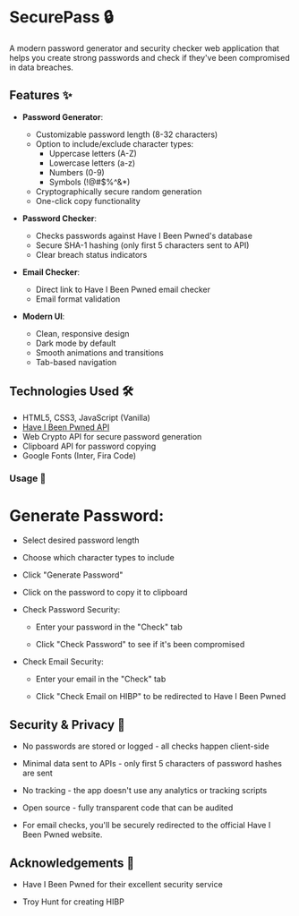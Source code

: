 # SecurePass 🔒

A modern password generator and security checker web application that helps you create strong passwords and check if they've been compromised in data breaches.


## Features ✨

- **Password Generator**:
  - Customizable password length (8-32 characters)
  - Option to include/exclude character types:
    - Uppercase letters (A-Z)
    - Lowercase letters (a-z)
    - Numbers (0-9)
    - Symbols (!@#$%^&*)
  - Cryptographically secure random generation
  - One-click copy functionality

- **Password Checker**:
  - Checks passwords against Have I Been Pwned's database
  - Secure SHA-1 hashing (only first 5 characters sent to API)
  - Clear breach status indicators

- **Email Checker**:
  - Direct link to Have I Been Pwned email checker
  - Email format validation

- **Modern UI**:
  - Clean, responsive design
  - Dark mode by default
  - Smooth animations and transitions
  - Tab-based navigation

## Technologies Used 🛠️

- HTML5, CSS3, JavaScript (Vanilla)
- [Have I Been Pwned API](https://haveibeenpwned.com/API/v3)
- Web Crypto API for secure password generation
- Clipboard API for password copying
- Google Fonts (Inter, Fira Code)

  

### Usage 🚀

 # Generate Password:

   * Select desired password length

   * Choose which character types to include

   * Click "Generate Password"

   * Click on the password to copy it to clipboard

 - Check Password Security:

   * Enter your password in the "Check" tab

   * Click "Check Password" to see if it's been compromised

 - Check Email Security:

   * Enter your email in the "Check" tab

   * Click "Check Email on HIBP" to be redirected to Have I Been Pwned

## Security & Privacy 🔐
   * No passwords are stored or logged - all checks happen client-side

   * Minimal data sent to APIs - only first 5 characters of password hashes are sent

   * No tracking - the app doesn't use any analytics or tracking scripts

   * Open source - fully transparent code that can be audited

   * For email checks, you'll be securely redirected to the official Have I Been Pwned website.




## Acknowledgements 🙏
 - Have I Been Pwned for their excellent security service

 - Troy Hunt for creating HIBP

